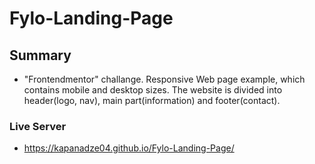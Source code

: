 # Fylo-Landing-Page

## Summary

- "Frontendmentor" challange. Responsive Web page example, which contains mobile and desktop sizes. The website is divided into header(logo, nav), main part(information) and footer(contact).

### Live Server

- https://kapanadze04.github.io/Fylo-Landing-Page/
